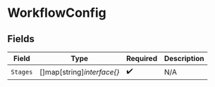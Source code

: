 # WorkflowConfig


## Fields

| Field                      | Type                       | Required                   | Description                |
| -------------------------- | -------------------------- | -------------------------- | -------------------------- |
| `Stages`                   | []map[string]*interface{}* | :heavy_check_mark:         | N/A                        |